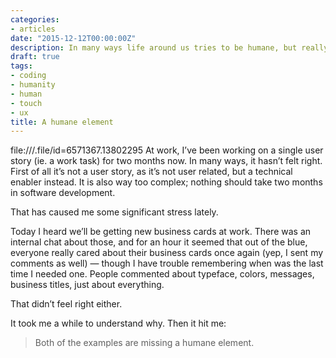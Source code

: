 ```yaml
---
categories:
- articles
date: "2015-12-12T00:00:00Z"
description: In many ways life around us tries to be humane, but really isn’t. I want to believe it doesn’t have to be that way.
draft: true
tags:
- coding
- humanity
- human
- touch
- ux
title: A humane element
---
```

file:///.file/id=6571367.13802295
At work, I’ve been working on a single user story (ie. a work task) for two months now. In many ways, it hasn’t felt right. First of all it’s not a user story, as it’s not user related, but a technical enabler instead. It is also way too complex; nothing should take two months in software development.

That has caused me some significant stress lately.

Today I heard we’ll be getting new business cards at work. There was an internal chat about those, and for an hour it seemed that out of the blue, everyone really cared about their business cards once again (yep, I sent my comments as well) — though I have trouble remembering when was the last time I needed one. People commented about typeface, colors, messages, business titles, just about everything.

That didn’t feel right either.

It took me a while to understand why. Then it hit me:

> Both of the examples are missing a humane element.